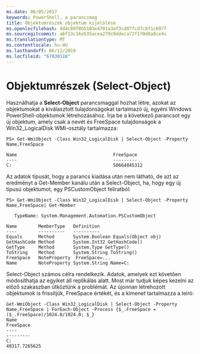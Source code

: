 ```yaml
---
ms.date: 06/05/2017
keywords: PowerShell, a parancsmag
title: Objektumrészek objektum kijelölése
ms.openlocfilehash: 4d4c89f0b5103e4701a3af3cd07fcd7c8f1c697f
ms.sourcegitcommit: a6f13c16a535acea279c0ddeca72f1f0d8a8ce4c
ms.translationtype: MT
ms.contentlocale: hu-HU
ms.lasthandoff: 06/12/2019
ms.locfileid: "67030116"
---
```

# <a name="selecting-parts-of-objects-select-object"></a>Objektumrészek (Select-Object)

Használhatja a **Select-Object** parancsmaggal hozhat létre, azokat az objektumokat a kiválasztott tulajdonságokat tartalmazó új, egyéni Windows PowerShell-objektumok létrehozásához. Írja be a következő parancsot egy új objektum, amely csak a nevét és FreeSpace tulajdonságok a Win32_LogicalDisk WMI-osztály tartalmazza:

```
PS> Get-WmiObject -Class Win32_LogicalDisk | Select-Object -Property Name,FreeSpace

Name                                    FreeSpace
----                                    ---------
C:                                      50664845312
```

Az adatok típusát, hogy a parancs kiadása után nem látható, de azt az eredményt a Get-Member kanálu után a Select-Object, ha, hogy egy új típusú objektumot, egy PSCustomObject feliratból:

```
PS> Get-WmiObject -Class Win32_LogicalDisk | Select-Object -Property Name,FreeSpace| Get-Member

   TypeName: System.Management.Automation.PSCustomObject

Name        MemberType   Definition
----        ----------   ----------
Equals      Method       System.Boolean Equals(Object obj)
GetHashCode Method       System.Int32 GetHashCode()
GetType     Method       System.Type GetType()
ToString    Method       System.String ToString()
FreeSpace   NoteProperty  FreeSpace=...
Name        NoteProperty System.String Name=C:
```

Select-Object számos célra rendelkezik. Adatok, amelyek ezt követően módosíthatja az egyiket áll replikálás alatt. Most már tudjuk képes kezelni az előző szakaszban ütköztünk a problémát. Az újonnan létrehozott objektumok is frissítjük, FreeSpace értékét, és a kimenet tartalmazza a leíró:

```
Get-WmiObject -Class Win32_LogicalDisk | Select-Object -Property Name,FreeSpace | ForEach-Object -Process {$_.FreeSpace = ($_.FreeSpace)/1024.0/1024.0; $_}
Name                                                                  FreeSpace
----                                                                  ---------
C:                                                                48317.7265625
```
